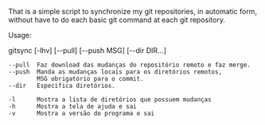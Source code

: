 That is a simple script to synchronize my git repositories, in automatic form, without have to do each basic git command at each git repository.

Usage:

gitsync [-lhv] [--pull] [--push MSG] [--dir DIR...]

    --pull  Faz download das mudanças do repositório remoto e faz merge.
    --push  Manda as mudanças locais para os diretórios remotos,
            MSG obrigatório para o commit.
    --dir   Especifica diretórios.

    -l      Mostra a lista de diretórios que possuem mudanças
    -h      Mostra a tela de ajuda e sai
    -v      Mostra a versão do programa e sai
